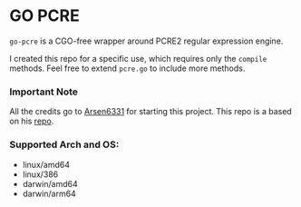 # GO PCRE

`go-pcre` is a CGO-free wrapper around PCRE2 regular expression engine.

I created this repo for a specific use, which requires only the `compile` methods.
Feel free to extend `pcre.go` to include more methods.

### Important Note
All the credits go to [Arsen6331](https://gitea.arsenm.dev/Arsen6331) for starting this project. This repo is a based on his [repo](https://gitea.arsenm.dev/Arsen6331/pcre).

### Supported Arch and OS:
- linux/amd64
- linux/386
- darwin/amd64
- darwin/arm64
